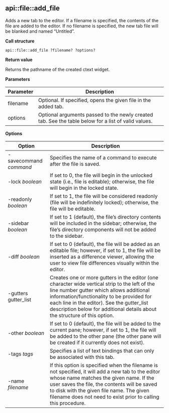 ## api::file::add\_file

Adds a new tab to the editor.  If a filename is specified, the contents of the file are added to the editor.  If no filename is specified, the new tab file will be blanked and named “Untitled”.

**Call structure**

`api::file::add_file ?filename? ?options?`

**Return value**

Returns the pathname of the created ctext widget.

**Parameters**

| Parameter | Description |
| - | - |
| filename | Optional.  If specified, opens the given file in the added tab. |
| options | Optional arguments passed to the newly created tab. See the table below for a list of valid values. |

**Options**

| Option | Description |
| - | - |
| -savecommand _command_ | Specifies the name of a command to execute after the file is saved. |
| -lock _boolean_ | If set to 0, the file will begin in the unlocked state (i.e., file is editable); otherwise, the file will begin in the locked state. |
| -readonly _boolean_ | If set to 1, the file will be considered readonly (file will be indefinitely locked); otherwise, the file will be editable. |
| -sidebar _boolean_ | If set to 1 (default), the file’s directory contents will be included in the sidebar; otherwise, the file’s directory components will not be added to the sidebar. |
| -diff _boolean_ | If set to 0 (default), the file will be added as an editable file; however, if set to 1, the file will be inserted as a difference viewer, allowing the user to view file differences visually within the editor. |
| -gutters gutter\_list | Creates one or more gutters in the editor (one character wide vertical strip to the left of the line number gutter which allows additional information/functionality to be provided for each line in the editor).  See the gutter\_list description below for additional details about the structure of this option. |
| -other _boolean_ | If set to 0 (default), the file will be added to the current pane; however, if set to 1, the file will be added to the other pane (the other pane will be created if it currently does not exist). |
| -tags _tags_ | Specifies a list of text bindings that can only be associated with this tab. |
| -name _filename_ | If this option is specified when the filename is not specified, it will add a new tab to the editor whose name matches the given name. If the user saves the file, the contents will be saved to disk with the given file name. The given filename does not need to exist prior to calling this procedure. |

